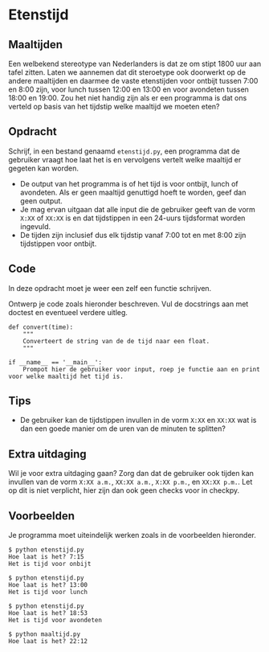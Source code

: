 # Etenstijd

## Maaltijden

Een welbekend stereotype van Nederlanders is dat ze om stipt 1800 uur aan tafel zitten. Laten we aannemen dat dit steroetype ook doorwerkt op de andere maaltijden en daarmee de vaste etenstijden voor ontbijt tussen 7:00 en 8:00 zijn, voor lunch tussen 12:00 en 13:00 en voor avondeten tussen 18:00 en 19:00.
Zou het niet handig zijn als er een programma is dat ons verteld op basis van het tijdstip welke maaltijd we moeten eten?

## Opdracht

Schrijf, in een bestand genaamd `etenstijd.py`, een programma dat de gebruiker vraagt hoe laat het is en vervolgens vertelt welke maaltijd er gegeten kan worden.

* De output van het programma is of het tijd is voor ontbijt, lunch of avondeten. Als er geen maaltijd genuttigd hoeft te worden, geef dan geen output.
* Je mag ervan uitgaan dat alle input die de gebruiker geeft van de vorm `X:XX` of `XX:XX` is en dat tijdstippen in een 24-uurs tijdsformat worden ingevuld.
* De tijden zijn inclusief dus elk tijdstip vanaf 7:00 tot en met 8:00 zijn tijdstippen voor ontbijt.

## Code

In deze opdracht moet je weer een zelf een functie schrijven.

Ontwerp je code zoals hieronder beschreven. Vul de docstrings aan met doctest en eventueel verdere uitleg.

    def convert(time):
        """
        Converteert de string van de de tijd naar een float.
        """

    if __name__ == '__main__':
        Prompot hier de gebruiker voor input, roep je functie aan en print voor welke maaltijd het tijd is.

## Tips

* De gebruiker kan de tijdstippen invullen in de vorm `X:XX` en `XX:XX` wat is dan een goede manier om de uren van de minuten te splitten?

## Extra uitdaging

Wil je voor extra uitdaging gaan? Zorg dan dat de gebruiker ook tijden kan invullen van de vorm `X:XX a.m.`, `XX:XX a.m.`, `X:XX p.m.`, en `XX:XX p.m.`. Let op dit is niet verplicht, hier zijn dan ook geen checks voor in checkpy.

## Voorbeelden

Je programma moet uiteindelijk werken zoals in de voorbeelden hieronder.

    $ python etenstijd.py
    Hoe laat is het? 7:15
    Het is tijd voor onbijt

    $ python etenstijd.py
    Hoe laat is het? 13:00
    Het is tijd voor lunch

    $ python etenstijd.py
    Hoe laat is het? 18:53
    Het is tijd voor avondeten

    $ python maaltijd.py
    Hoe laat is het? 22:12
